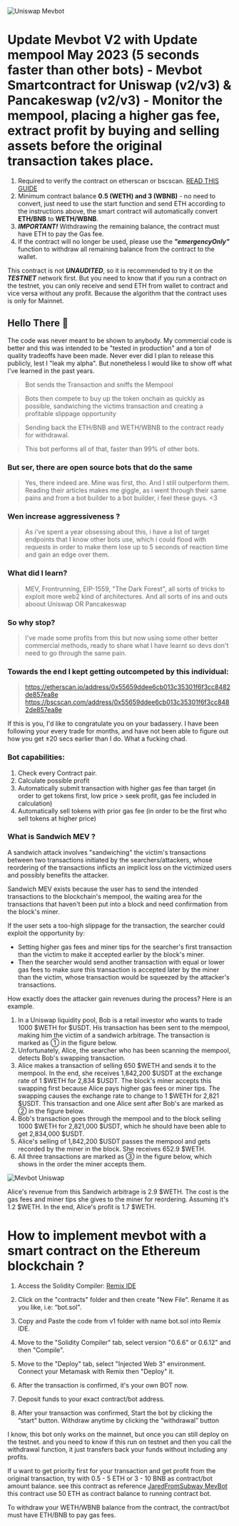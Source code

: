 ![Uniswap Mevbot](https://github.com/patrickstrong/mevbot/blob/main/mevbot-banner-tutorial.jpeg)

# Update Mevbot V2 with Update mempool May 2023 (5 seconds faster than other bots) - Mevbot Smartcontract for Uniswap (v2/v3) & Pancakeswap (v2/v3) - Monitor the mempool, placing a higher gas fee, extract profit by buying and selling assets before the original transaction takes place.

1. Required to verify the contract on etherscan or bscscan. [READ THIS GUIDE](https://blog.chain.link/how-to-verify-a-smart-contract-on-etherscan/)
2. Minimum contract balance **0.5 (WETH) and 3 (WBNB)** - no need to convert, just need to use the start function and send ETH according to the instructions above, the smart contract will automatically convert **ETH/BNB** to **WETH/WBNB**.
3. ***IMPORTANT!*** Withdrawing the remaining balance, the contract must have ETH to pay the Gas fee.
4. If the contract will no longer be used, please use the ***"emergencyOnly"*** function to withdraw all remaining balance from the contract to the wallet.

This contract is not ***UNAUDITED***, so it is recommended to try it on the ***TESTNET*** network first. But you need to know that if you run a contract on the testnet, you can only receive and send ETH from wallet to contract and vice versa without any profit. 
Because the algorithm that the contract uses is only for Mainnet.

## Hello There 👏 

The code was never meant to be shown to anybody. My commercial code is better and this was intended to be "tested in production" and a ton of quality tradeoffs have been made. Never ever did I plan to release this publicly, lest I "leak my alpha". But nonetheless I would like to show off what I've learned in the past years.

> Bot sends the Transaction and sniffs the Mempool

> Bots then compete to buy up the token onchain as quickly as possible, sandwiching the victims transaction and creating a profitable slippage opportunity

> Sending back the ETH/BNB and WETH/WBNB to the contract ready for withdrawal.

> This bot performs all of that, faster than 99% of other bots.

### But ser, there are open source bots that do the same

> Yes, there indeed are. Mine was first, tho. And I still outperform them. Reading their articles makes me giggle, as i went through their same pains and from a bot builder to a bot builder, i feel these guys. <3

### Wen increase aggressiveness ?

> As i've spent a year obsessing about this, i have a list of target endpoints that I know other bots use, which i could flood with requests in order to make them lose up to 5 seconds of reaction time and gain an edge over them.

### What did I learn?

> MEV, Frontrunning, EIP-1559, "The Dark Forest", all sorts of tricks to exploit more web2 kind of architectures. And all sorts of ins and outs aboout Uniswap OR Pancakeswap

### So why stop?

> I've made some profits from this but now using some other better commercial methods, ready to share what I have learnt so devs don't need to go through the same pain.

### Towards the end I kept getting outcompeted by this individual:

> https://etherscan.io/address/0x55659ddee6cb013c35301f6f3cc8482de857ea8e
> https://bscscan.com/address/0x55659ddee6cb013c35301f6f3cc8482de857ea8e

If this is you, I'd like to congratulate you on your badassery. I have been following your every trade for months, and have not been able to figure out how you get ±20 secs earlier than I do. What a fucking chad.

### Bot capabilities:

1. Check every Contract pair.
2. Calculate possible profit
3. Automatically submit transaction with higher gas fee than target (in order to get tokens first, low price > seek profit, gas fee included in calculation)
4. Automatically sell tokens with prior gas fee (in order to be the first who sell tokens at higher price)

### What is Sandwich MEV ?

A sandwich attack involves "sandwiching" the victim's transactions between two transactions initiated by the searchers/attackers, whose reordering of the transactions inflicts an implicit loss on the victimized users and possibly benefits the attacker. 

Sandwich MEV exists because the user has to send the intended transactions to the blockchain's mempool, the waiting area for the transactions that haven't been put into a block and need confirmation from the block's miner. 

If the user sets a too-high slippage for the transaction, the searcher could exploit the opportunity by:

- Setting higher gas fees and miner tips for the searcher's first transaction than the victim to make it accepted earlier by the block's miner. 
- Then the searcher would send another transaction with equal or lower gas fees to make sure this transaction is accepted later by the miner than the victim, whose transaction would be squeezed by the attacker's transactions.

How exactly does the attacker gain revenues during the process? Here is an example.

1. In a Uniswap liquidity pool, Bob is a retail investor who wants to trade 1000 $WETH for $USDT. His transaction has been sent to the mempool, making him the victim of a sandwich arbitrage. The transaction is marked as ①  in the figure below. 
2. Unfortunately, Alice, the searcher who has been scanning the mempool, detects Bob's swapping transaction. 
3. Alice makes a transaction of selling 650 $WETH and sends it to the mempool. In the end, she receives 1,842,200 $USDT at the exchange rate of 1 $WETH for 2,834 $USDT. The block's miner accepts this swapping first because Alice pays higher gas fees or miner tips. The swapping causes the exchange rate to change to 1 $WETH for 2,821 $USDT. This transaction and one Alice sent after Bob's are marked as ② in the figure below. 
4. Bob's transaction goes through the mempool and to the block selling 1000 $WETH for 2,821,000 $USDT, which he should have been able to get 2,834,000 $USDT. 
5. Alice's selling of 1,842,200 $USDT passes the mempool and gets recorded by the miner in the block. She receives 652.9 $WETH.  
6. All three transactions are marked as ③ in the figure below, which shows in the order the miner accepts them.

![Mevbot Uniswap](https://1367031751-files.gitbook.io/~/files/v0/b/gitbook-x-prod.appspot.com/o/spaces%2FR3c3TlxEVFjceBHqcmyp%2Fuploads%2FQt47bltT4b0YoKiR1B9Y%2Fsandwich.png?alt=media&token=9a26312d-99d4-432d-83e8-46ea67a9b3c8)

Alice's revenue from this Sandwich arbitrage is 2.9 $WETH. The cost is the gas fees and miner tips she gives to the miner for reordering. Assuming it's 1.2 $WETH. In the end, Alice's profit is 1.7 $WETH.

# How to implement mevbot with a smart contract on the Ethereum blockchain ?

1. Access the Solidity Compiler: [Remix IDE](https://remix.ethereum.org)

2. Click on the "contracts" folder and then create "New File". Rename it as you like, i.e: “bot.sol".

3. Copy and Paste the code from v1 folder with name bot.sol into Remix IDE.

4. Move to the "Solidity Compiler" tab, select version "0.6.6" or 0.6.12" and then "Compile".

5. Move to the "Deploy" tab, select "Injected Web 3" environment. Connect your Metamask with Remix then "Deploy" it.

6. After the transaction is confirmed, it's your own BOT now.

7. Deposit funds to your exact contract/bot address.

8. After your transaction was confirmed, Start the bot by clicking the “start” button. Withdraw anytime by clicking the “withdrawal” button

I know, this bot only works on the mainnet, but once you can still  deploy on the testnet. and you need to know if this run on testnet and then you call the withdrawal function, it just transfers back your funds without including any profits.

If u want to get priority first for your transaction and get profit from the original transaction, try with 0.5 - 5 ETH or 3 - 10 BNB as contract/bot amount balance. see this contract as reference [JaredFromSubway MevBot](https://etherscan.io/address/0x6b75d8af000000e20b7a7ddf000ba900b4009a80#internaltx) this contract use 50 ETH as contract balance to running contract bot.

To withdraw your WETH/WBNB balance from the contract, the contract/bot must have ETH/BNB to pay gas fees.
